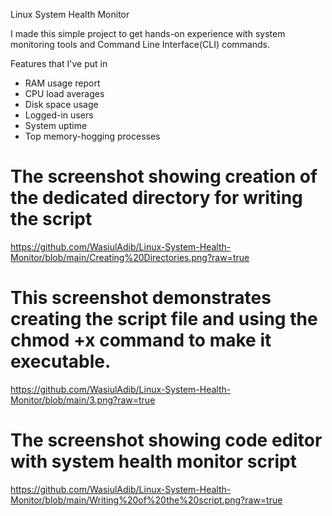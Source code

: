  Linux System Health Monitor

I made this simple project to get hands-on experience with system monitoring tools and Command Line Interface(CLI) commands. 

Features that I've put in 

-  RAM usage report
-  CPU load averages
-  Disk space usage
-  Logged-in users
-  System uptime
-  Top memory-hogging processes 
# The screenshot showing creation of the dedicated directory for writing the script 
https://github.com/WasiulAdib/Linux-System-Health-Monitor/blob/main/Creating%20Directories.png?raw=true

# This screenshot demonstrates creating the script file and using the chmod +x command to make it executable.
https://github.com/WasiulAdib/Linux-System-Health-Monitor/blob/main/3.png?raw=true

# The screenshot showing code editor with system health monitor script
https://github.com/WasiulAdib/Linux-System-Health-Monitor/blob/main/Writing%20of%20the%20script.png?raw=true

#

#

#
